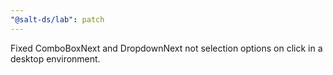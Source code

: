 ```yaml
---
"@salt-ds/lab": patch
---
```


Fixed ComboBoxNext and DropdownNext not selection options on click in a desktop environment.
